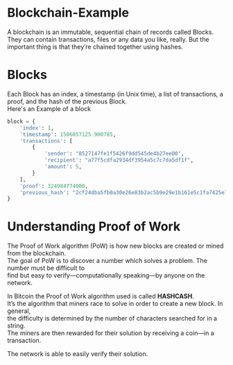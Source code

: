 # Blockchain-Example

A blockchain is an immutable, sequential chain of records called Blocks. They can contain transactions, files or any data you like, really. But the important thing is that they’re chained together using hashes.
<br>
# Blocks

Each Block has an index, a timestamp (in Unix time), a list of transactions, a proof, and the hash of the previous Block.<br>
Here's an Example of a block

```python
block = {
    'index': 1,
    'timestamp': 1506057125.900785,
    'transactions': [
        {
            'sender': "8527147fe1f5426f9dd545de4b27ee00",
            'recipient': "a77f5cdfa2934df3954a5c7c7da5df1f",
            'amount': 5,
        }
    ],
    'proof': 324984774000,
    'previous_hash': "2cf24dba5fb0a30e26e83b2ac5b9e29e1b161e5c1fa7425e73043362938b9824"
}
```
# Understanding Proof of Work

The Proof of Work algorithm (PoW) is how new blocks are created or mined from the blockchain.<br>
The goal of PoW is to discover a number which solves a problem. The number must be difficult to<br>
find but easy to verify—computationally speaking—by anyone on the network.<br>

In Bitcoin the Proof of Work algorithm used is called __HASHCASH__.<br>
It’s the algorithm that miners race to solve in order to create a new block. In general, <br>
the difficulty is determined by the number of characters searched for in a string.<br>
 The miners are then rewarded for their solution by receiving a coin—in a transaction.<br>

 The network is able to easily verify their solution.
